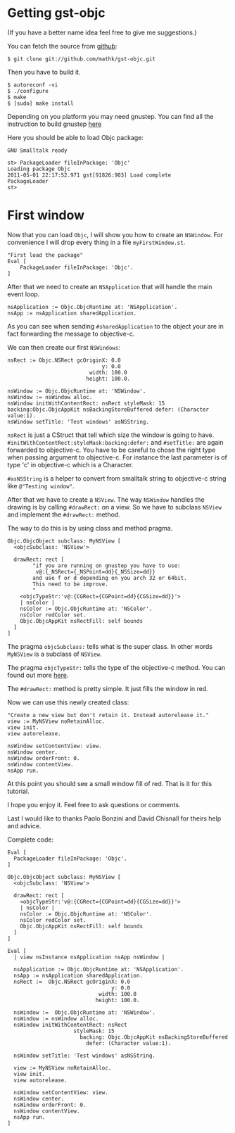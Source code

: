 Getting gst-objc
================

(If you have a better name idea feel free to give me suggestions.)

You can fetch the source from [github](https://github.com/mathk/gst-objc):

    $ git clone git://github.com/mathk/gst-objc.git

Then you have to build it.

    $ autoreconf -vi
    $ ./configure
    $ make
    $ [sudo] make install

Depending on you platform you may need gnustep.  You can find all the
instruction to build gnustep
[here](http://wiki.gnustep.org/index.php/GNUstep_SVN_Installation_Guide)

Here you should be able to load Objc package:

    GNU Smalltalk ready

    st> PackageLoader fileInPackage: 'Objc'
    Loading package Objc
    2011-05-01 22:17:52.971 gst[91826:903] Load complete
    PackageLoader
    st> 


First window
============

Now that you can load `Objc`, I will show you how to create an `NSWindow`.
For convenience I will drop every thing in a file `myFirstWindow.st`.

    "First load the package"
    Eval [
        PackageLoader fileInPackage: 'Objc'.
    ]

After that we need to create an `NSApplication` that will handle the main event
loop.

    nsApplication := Objc.ObjcRuntime at: 'NSApplication'.
    nsApp := nsApplication sharedApplication.

As you can see when sending `#sharedApplication` to the object your are in fact
forwarding the message to objective-c.

We can then create our first `NSWindows`:

    nsRect := Objc.NSRect gcOriginX: 0.0
                                  y: 0.0
                              width: 100.0
                             height: 100.0.

    nsWindow := Objc.ObjcRuntime at: 'NSWindow'.
    nsWindow := nsWindow alloc.
    nsWindow initWithContentRect: nsRect styleMask: 15 backing:Objc.ObjcAppKit nsBackingStoreBuffered defer: (Character value:1).
    nsWindow setTitle: 'Test windows' asNSString.

`nsRect` is just a CStruct that tell which size the window is going to have.
`#initWithContentRect:styleMask:backing:defer:` and `#setTitle:` are again
forwarded to objective-c. You have to be careful to chose the right type when
passing argument to objective-c. For instance the last parameter is of type 'c'
in objective-c which is a Character.

`#asNSString` is a helper to convert from smalltalk string to objective-c string
like `@"Testing window"`.

After that we have to create a `NSView`.  The way `NSWindow` handles the drawing
is by calling `#drawRect:` on a view.  So we have to subclass `NSView` and
implement the `#drawRect:` method.

The way to do this is by using class and method pragma.

    Objc.ObjcObject subclass: MyNSView [
      <objcSubclass: 'NSView'>

      drawRect: rect [
            "if you are running on gnustep you have to use:
             v@:{_NSRect={_NSPoint=dd}{_NSSize=dd}}
            and use f or d depending on you arch 32 or 64bit.
            This need to be improve.
            "
        <objcTypeStr:'v@:{CGRect={CGPoint=dd}{CGSize=dd}}'>
        | nsColor |
        nsColor := Objc.ObjcRuntime at: 'NSColor'.
        nsColor redColor set.
        Objc.ObjcAppKit nsRectFill: self bounds
      ]
    ]

The pragma `objcSubclass:` tells what is the super class. In other words
`MyNSView` is a subclass of `NSView`.

The pragma `objcTypeStr:`  tells the type of the objective-c method.  You can
found out more
[here](http://developer.apple.com/library/mac/#documentation/Cocoa/Conceptual/ObjCRuntimeGuide/Articles/ocrtTypeEncodings.html).

The `#drawRect:` method is pretty simple. It just fills the window in red.

Now we can use this newly created class:

    "Create a new view but don't retain it. Instead autorelease it."
    view := MyNSView noRetainAlloc.
    view init.
    view autorelease.

    nsWindow setContentView: view.
    nsWindow center.
    nsWindow orderFront: 0.
    nsWindow contentView.
    nsApp run.


At this point you should see a small window fill of red.
That is it for this tutorial.

I hope you  enjoy it. Feel free to ask questions or comments.

Last I would like to thanks Paolo Bonzini and David Chisnall for theirs help
and advice.

Complete code:

    Eval [
      PackageLoader fileInPackage: 'Objc'.
    ]

    Objc.ObjcObject subclass: MyNSView [
      <objcSubclass: 'NSView'>

      drawRect: rect [
        <objcTypeStr:'v@:{CGRect={CGPoint=dd}{CGSize=dd}}'>
        | nsColor |
        nsColor := Objc.ObjcRuntime at: 'NSColor'.
        nsColor redColor set.
        Objc.ObjcAppKit nsRectFill: self bounds
      ]
    ]

    Eval [
      | view nsInstance nsApplication nsApp nsWindow |

      nsApplication := Objc.ObjcRuntime at: 'NSApplication'.
      nsApp := nsApplication sharedApplication.
      nsRect :=  Objc.NSRect gcOriginX: 0.0
                                     y: 0.0
                                 width: 100.0
                                height: 100.0.

      nsWindow :=  Objc.ObjcRuntime at: 'NSWindow'.
      nsWindow := nsWindow alloc.
      nsWindow initWithContentRect: nsRect 
                         styleMask: 15
                           backing: Objc.ObjcAppKit nsBackingStoreBuffered 
                             defer: (Character value:1).

      nsWindow setTitle: 'Test windows' asNSString.

      view := MyNSView noRetainAlloc.
      view init.
      view autorelease.

      nsWindow setContentView: view.
      nsWindow center.
      nsWindow orderFront: 0.
      nsWindow contentView.
      nsApp run.
    ]

